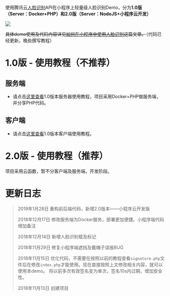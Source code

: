 使用腾讯云[人脸识别](https://cloud.tencent.com/product/FaceRecognition)API在小程序上轻量级人脸识别Demo，分为**1.0版（Server：Docker+PHP）**和**2.0版（Server：NodeJS+小程序云开发）**

![](https://techeek-cn-1251732175.cos.ap-chengdu.myqcloud.com/wx_AI_face/Snipaste_2018-12-14_17-02-37.png)

~~具体demo使用及代码内容详见[如何在小程序中使用人脸识别](https://www.techeek.cn/wx-AI-face)这篇文章。~~（代码已经更新，晚些撰写教程）

# 1.0版 - 使用教程（不推荐）

## 服务端

- 请点击[这里查看](1.0/server/readme.md)1.0版本服务器使用教程，项目采用Docker+PHP做服务端，并分享PHP代码。

## 客户端

- 请点击[这里查看](1.0/client/readme.md)1.0版本客户端使用教程。

# 2.0版 - 使用教程（推荐）

项目采用云函数，暂不分客户端及服务端，开发阶段。

# 更新日志
> 2019年1月28日 重构前后端代码，新增2.0版本——小程序云开发版
>
> 2018年12月17日 修改服务端为Docker服务，部署更加便捷。小程序端代码增加备注  
>
> 2018年12月14日 新增人脸识别框及标记  
>
> 2018年11月29日 修复小程序端遮挡及戴帽子误报BUG  
>
> 2018年11月15日 优化代码，不需要在按照以前的教程查看`signature.php`文件后在修改`index.php`才能使用。现在直接按照上文修改相关内容，就可以使用本demo。 将以前多次有效签名变为单次，签名10s内过期，增加安全性。  
>
> 2018年11月13日 创建项目